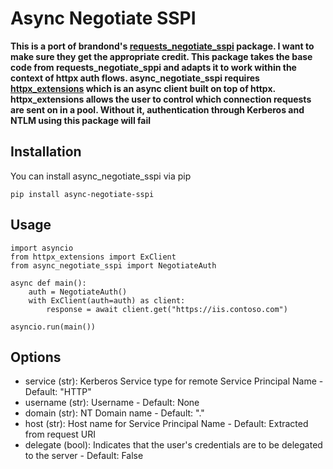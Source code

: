 ﻿# Async Negotiate SSPI
**This is a port of brandond's [requests_negotiate_sspi](https://github.com/brandond/requests-negotiate-sspi) package. I want to make sure they get the appropriate credit. This package takes the base code from requests_negotiate_sppi and adapts it to work within the context of httpx auth flows. async_negotiate_sspi requires [httpx_extensions](https://github.com/newvicx/httpx_extensions) which is an async client built on top of httpx. httpx_extensions allows the user to control which connection requests are sent on in a pool. Without it, authentication through Kerberos and NTLM using this package will fail**
## Installation
You can install async_negotiate_sspi via pip

    pip install async-negotiate-sspi

## Usage

    import asyncio
	from httpx_extensions import ExClient
	from async_negotiate_sspi import NegotiateAuth
	
	async def main():
		auth = NegotiateAuth()
		with ExClient(auth=auth) as client:
			response = await client.get("https://iis.contoso.com")
	
	asyncio.run(main())
## Options

 - service (str): Kerberos Service type for remote Service Principal Name - Default: "HTTP"
 - username (str): Username - Default: None
 - domain (str): NT Domain name - Default: "."
 - host (str): Host name for Service Principal Name - Default: Extracted from request URI
 - delegate (bool): Indicates that the user's credentials are to be delegated to the server - Default: False

	

